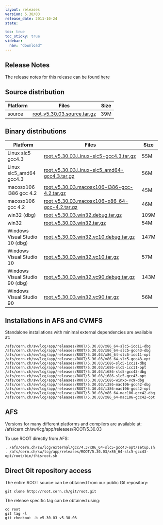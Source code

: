 ```yaml
---
layout: releases
version: 5.30/03
release_date: 2011-10-24
state:

toc: true
toc_sticky: true
sidebar:
  nav: "download"
---
```



## Release Notes

The release notes for this release can be found [here](https://root.cern.ch/root/html530/notes/release-notes.html#patch-releases)

## Source distribution

| Platform       | Files | Size |
|-----------|-------|-----|
| source | [root_v5.30.03.source.tar.gz](https://root.cern.ch/download/root_v5.30.03.source.tar.gz) |  39M |


## Binary distributions

| Platform       | Files | Size |
|-----------|-------|-----|
| Linux slc5 gcc4.3 | [root_v5.30.03.Linux-slc5-gcc4.3.tar.gz](https://root.cern.ch/download/root_v5.30.03.Linux-slc5-gcc4.3.tar.gz) |  55M |
| Linux slc5_amd64 gcc4.3 | [root_v5.30.03.Linux-slc5_amd64-gcc4.3.tar.gz](https://root.cern.ch/download/root_v5.30.03.Linux-slc5_amd64-gcc4.3.tar.gz) |  56M |
| macosx106 i386 gcc 4.2 | [root_v5.30.03.macosx106-i386-gcc-4.2.tar.gz](https://root.cern.ch/download/root_v5.30.03.macosx106-i386-gcc-4.2.tar.gz) |  45M |
| macosx106 gcc 4.2 | [root_v5.30.03.macosx106-x86_64-gcc-4.2.tar.gz](https://root.cern.ch/download/root_v5.30.03.macosx106-x86_64-gcc-4.2.tar.gz) |  46M |
| win32 (dbg) | [root_v5.30.03.win32.debug.tar.gz](https://root.cern.ch/download/root_v5.30.03.win32.debug.tar.gz) | 109M |
| win32 | [root_v5.30.03.win32.tar.gz](https://root.cern.ch/download/root_v5.30.03.win32.tar.gz) |  54M |
| Windows Visual Studio 10 (dbg) | [root_v5.30.03.win32.vc10.debug.tar.gz](https://root.cern.ch/download/root_v5.30.03.win32.vc10.debug.tar.gz) | 147M |
| Windows Visual Studio 10 | [root_v5.30.03.win32.vc10.tar.gz](https://root.cern.ch/download/root_v5.30.03.win32.vc10.tar.gz) |  57M |
| Windows Visual Studio 90 (dbg) | [root_v5.30.03.win32.vc90.debug.tar.gz](https://root.cern.ch/download/root_v5.30.03.win32.vc90.debug.tar.gz) | 143M |
| Windows Visual Studio 90 | [root_v5.30.03.win32.vc90.tar.gz](https://root.cern.ch/download/root_v5.30.03.win32.vc90.tar.gz) |  56M |



## Installations in AFS and CVMFS
Standalone installations with minimal external dependencies are available at:
~~~
/afs/cern.ch/sw/lcg/app/releases/ROOT/5.30.03/x86_64-slc5-icc11-dbg
/afs/cern.ch/sw/lcg/app/releases/ROOT/5.30.03/x86_64-slc5-gcc43-dbg
/afs/cern.ch/sw/lcg/app/releases/ROOT/5.30.03/x86_64-slc5-icc11-opt
/afs/cern.ch/sw/lcg/app/releases/ROOT/5.30.03/x86_64-slc5-gcc43-opt
/afs/cern.ch/sw/lcg/app/releases/ROOT/5.30.03/i686-slc5-icc11-dbg
/afs/cern.ch/sw/lcg/app/releases/ROOT/5.30.03/i686-slc5-icc11-opt
/afs/cern.ch/sw/lcg/app/releases/ROOT/5.30.03/i686-slc5-gcc43-dbg
/afs/cern.ch/sw/lcg/app/releases/ROOT/5.30.03/i686-slc5-gcc43-opt
/afs/cern.ch/sw/lcg/app/releases/ROOT/5.30.03/i686-winxp-vc9-dbg
/afs/cern.ch/sw/lcg/app/releases/ROOT/5.30.03/i386-mac106-gcc42-dbg
/afs/cern.ch/sw/lcg/app/releases/ROOT/5.30.03/i386-mac106-gcc42-opt
/afs/cern.ch/sw/lcg/app/releases/ROOT/5.30.03/x86_64-mac106-gcc42-dbg
/afs/cern.ch/sw/lcg/app/releases/ROOT/5.30.03/x86_64-mac106-gcc42-opt
~~~

## AFS
Versions for many different platforms and compilers are available at:
/afs/cern.ch/sw/lcg/app/releases/ROOT/5.30.03

To use ROOT directly from AFS:
~~~
. /afs/cern.ch/sw/lcg/external/gcc/4.3/x86_64-slc5-gcc43-opt/setup.sh
. /afs/cern.ch/sw/lcg/app/releases/ROOT/5.30.03/x86_64-slc5-gcc43-opt/root/bin/thisroot.sh
~~~

## Direct Git repository access
The entire ROOT source can be obtained from our public Git repository:

~~~
git clone http://root.cern.ch/git/root.git
~~~
The release specific tag can be obtained using:
~~~
cd root
git tag -l
git checkout -b v5-30-03 v5-30-03
~~~
